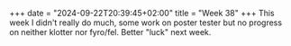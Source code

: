 +++
date = "2024-09-22T20:39:45+02:00"
title = "Week 38"
+++
This week I didn't really do much, some work on poster tester but no progress on neither klotter nor fyro/fel. Better "luck" next week.
